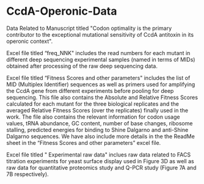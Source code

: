 # CcdA-Operonic-Data
Data Related to Manuscript titled "Codon optimality is the primary contributor to the exceptional mutational sensitivity of CcdA antitoxin in its operonic context".

Excel file titled “freq_NNK" includes the read numbers for each mutant in different deep sequencing experimental samples (named in terms of MIDs) obtained after processing of the raw deep sequencing data.

Excel file titled “Fitness Scores and other parameters" includes the list of MID (Multiplex Identifier) sequences as well as primers used for amplifying the CcdA gene from different experiments before pooling for deep sequencing. This file also contains the Absolute and Relative Fitness Scores calculated for each mutant for the three biological replicates and the averaged Relative Fitness Scores (over the replicates) finally used in the work. The file also contains the relevant information for codon usage values, tRNA abundance, GC content, number of base changes, ribosome stalling, predicted energies for binding to Shine Dalgarno and anti-Shine Dalgarno sequences. We have also include more details in the the ReadMe sheet in the “Fitness Scores and other parameters” excel file.

Excel file titled " Experimental raw data" inclues raw data related to FACS titration experiments for yeast surface display used in Figure 3D as well as raw data for quantitative proteomics study and Q-PCR study (Figure 7A and 7B respectively).
